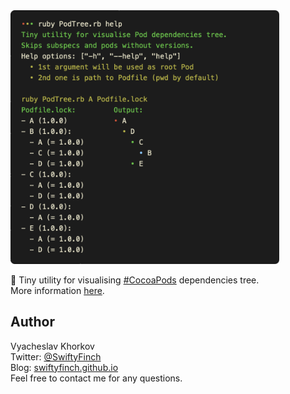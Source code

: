 <img src="https://github.com/swiftyfinch/PodTree/blob/main/Preview.png" width="430"/>

🌳 Tiny utility for visualising [#CocoaPods](https://github.com/CocoaPods/CocoaPods) dependencies tree.\
More information [here](https://swiftyfinch.github.io/en/2020-06-20-pod-tree/).

## Author

Vyacheslav Khorkov\
Twitter: [@SwiftyFinch](https://twitter.com/swiftyfinch)\
Blog: [swiftyfinch.github.io](https://swiftyfinch.github.io/en)\
Feel free to contact me for any questions.
